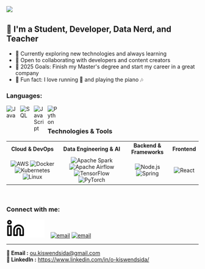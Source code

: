 ![](https://raw.githubusercontent.com//oulrich-ops//oulrich-ops/main/bannerGithub.gif)

## 🚀 I'm a Student, Developer, Data Nerd, and Teacher  

- 🌱 Currently exploring new technologies and always learning  
- 🤝 Open to collaborating with developers and content creators  
- 🎯 2025 Goals: Finish my Master's degree and start my career in a great company  
- 🎹 Fun fact: I love running 🏃 and playing the piano 🎶



### Languages:

<img align="left" alt="Java" width="26px" src="https://cdn.jsdelivr.net/gh/devicons/devicon/icons/java/java-original.svg" style="padding-right:10px;" />
<img align="left" alt="SQL" width="26px" src="https://cdn.jsdelivr.net/gh/devicons/devicon/icons/mysql/mysql-original.svg" style="padding-right:10px;" />
<img align="left" alt="JavaScript" width="26px" src="https://cdn.jsdelivr.net/gh/devicons/devicon/icons/javascript/javascript-original.svg" style="padding-right:10px;" />
<img align="left" alt="Python" width="26px" src="https://cdn.jsdelivr.net/gh/devicons/devicon/icons/python/python-original.svg" style="padding-right:10px;" />

<br />
<br />

### Technologies & Tools

<table>
<tr>
<td align="center"><strong>Cloud & DevOps</strong></td>
<td align="center"><strong>Data Engineering & AI</strong></td>
<td align="center"><strong>Backend & Frameworks</strong></td>
<td align="center"><strong>Frontend</strong></td>
</tr>
<tr>
<td align="center">
<img src="https://img.shields.io/badge/-AWS-000?&logo=Amazon-AWS&logoColor=F90" alt="AWS"/>
<img src="https://img.shields.io/badge/-Docker-000?&logo=Docker" alt="Docker"/>
<img src="https://img.shields.io/badge/-Kubernetes-000?&logo=Kubernetes" alt="Kubernetes"/>
<img src="https://img.shields.io/badge/-Linux-000?&logo=Linux" alt="Linux"/>
</td>
<td align="center">
<img src="https://img.shields.io/badge/-Spark-000?&logo=Apache-Spark&logoColor=E25A1C" alt="Apache Spark"/>
<img src="https://img.shields.io/badge/-Airflow-000?&logo=Apache-Airflow" alt="Apache Airflow"/>
<img src="https://img.shields.io/badge/-TensorFlow-000?&logo=TensorFlow" alt="TensorFlow"/>
<img src="https://img.shields.io/badge/-PyTorch-000?&logo=PyTorch" alt="PyTorch"/>
</td>
<td align="center">
<img src="https://img.shields.io/badge/-Node.js-000?&logo=node.js" alt="Node.js"/>
<img src="https://img.shields.io/badge/-Spring-000?&logo=Spring" alt="Spring"/>
</td>
<td align="center">
<img src="https://img.shields.io/badge/-React-000?&logo=React" alt="React"/>
</td>
</tr>
</table>

<br />

### Connect with me:
[![linkedin](./img/linkedin-light.svg)](https://www.linkedin.com/in/o-kiswendsida/#gh-light-mode-only)
[![linkedin](./img/linkedin-dark.svg)](https://www.linkedin.com/in/o-kiswendsida/#gh-dark-mode-only)
&nbsp;&nbsp;
[![email](./img/gmail-light.svg)](mailto:ou.kiswendsida@gmail.com#gh-light-mode-only)
[![email](./img/gmail-dark.svg)](mailto:ou.kiswendsida@gmail.com#gh-dark-mode-only)

---

**📧 Email :** ou.kiswendsida@gmail.com  
**💼 LinkedIn :** https://www.linkedin.com/in/o-kiswendsida/
